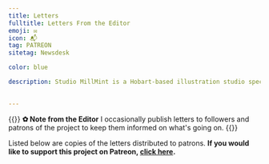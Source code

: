 ```yaml
---
title: Letters
fulltitle: Letters From the Editor
emoji: ✉
icon: 📬
tag: PATREON
sitetag: Newsdesk

color: blue

description: Studio MillMint is a Hobart-based illustration studio specialising in utopian fiction.

 
---
```


{{<note>}}
**✿ Note from the Editor**
I occasionally publish letters to followers and patrons of the project to keep them informed on what's going on.
{{</note>}}

Listed below are copies of the letters distributed to patrons. **If you would like to support this project on Patreon, [click here](https://www.patreon.com/vekllei).**
